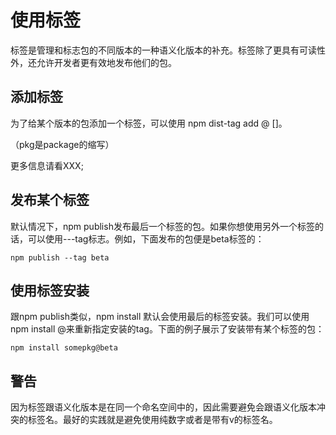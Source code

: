 # 使用标签


标签是管理和标志包的不同版本的一种语义化版本的补充。标签除了更具有可读性外，还允许开发者更有效地发布他们的包。

## 添加标签

为了给某个版本的包添加一个标签，可以使用
npm dist-tag add <pkg>@<version> [<tag>]。

（pkg是package的缩写）

更多信息请看XXX;

## 发布某个标签

默认情况下，npm publish发布最后一个标签的包。如果你想使用另外一个标签的话，可以使用---tag标志。例如，下面发布的包便是beta标签的：

`npm publish --tag beta`

## 使用标签安装

跟npm publish类似，npm install <package>默认会使用最后的标签安装。我们可以使用npm install <pkg>@<tag>来重新指定安装的tag。下面的例子展示了安装带有某个标签的包：

`npm install somepkg@beta`

## 警告

因为标签跟语义化版本是在同一个命名空间中的，因此需要避免会跟语义化版本冲突的标签名。最好的实践就是避免使用纯数字或者是带有v的标签名。
